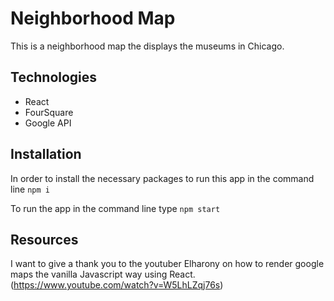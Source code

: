 
# Neighborhood Map

This is a neighborhood map the displays the museums in Chicago.

## Technologies 

- React
- FourSquare
- Google API

## Installation

In order to install the necessary packages to run
this app in the command line `npm i`

To run the app in the command line type `npm start`


## Resources
I want to give a thank you to the youtuber Elharony
on how to render google maps the vanilla Javascript way using React.
(https://www.youtube.com/watch?v=W5LhLZqj76s)

